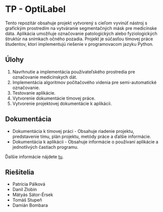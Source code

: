 # TP - OptiLabel

Tento repozitár obsahuje projekt vytvorený s cieľom vyvinúť nástroj s grafickým prostredím na vytváranie segmentačných másk pre medicínske dáta. Aplikácia umožňuje označovanie patologických alebo fyziologických štruktúr na snímkach očného pozadia. Projekt je súčasťou tímovej práce študentov, ktorí implementujú riešenie v programovacom jazyku Python.

## Úlohy

1. Navrhnutie a implementácia používateľského prostredia pre označovanie medicínskych dát.
2. Implementácia algoritmov počítačového videnia pre semi-automatické označovanie.
3. Testovanie aplikácie.
4. Vytvorenie dokumentácie tímovej práce.
5. Vytvorenie projektovej dokumentácie k aplikácii.

## Dokumentácia

- Dokumentácia k tímovej práci - Obsahuje riadenie projektu, predstavenie tímu, plán projektu, metódy práce a ďalšie informácie.
- Dokumentácia k aplikácii - Obsahuje informácie o používaní aplikácie a jednotlivých častiach programu.

Ďalšie informácie nájdete [tu](https://drive.google.com/drive/u/1/folders/1oOu-LNODl5mhXTUhL00FBES8WgWAhRiR).

## Riešitelia
- Patrícia Pálková
- Danil Zlobin
- Mátyás Sátor-Érsek
- Tomáš Stupeň
- Damián Bombara
